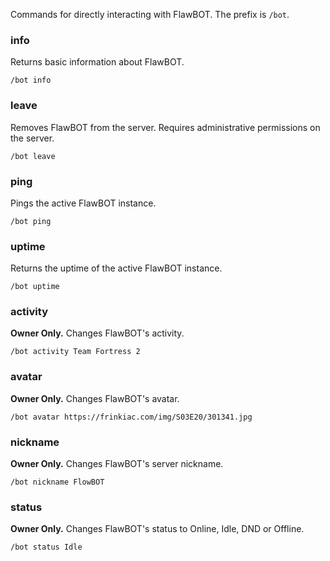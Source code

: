 Commands for directly interacting with FlawBOT. The prefix is `/bot`.

### info
Returns basic information about FlawBOT.
```
/bot info
```

### leave
Removes FlawBOT from the server. Requires administrative permissions on the server.
```
/bot leave
```

### ping
Pings the active FlawBOT instance.
```
/bot ping
```

### uptime
Returns the uptime of the active FlawBOT instance.
```
/bot uptime
```

### activity
**Owner Only.** Changes FlawBOT's activity.
```
/bot activity Team Fortress 2
```

### avatar
**Owner Only.** Changes FlawBOT's avatar.
```
/bot avatar https://frinkiac.com/img/S03E20/301341.jpg
```

### nickname
**Owner Only.** Changes FlawBOT's server nickname.
```
/bot nickname FlowBOT
```

### status
**Owner Only.** Changes FlawBOT's status to Online, Idle, DND or Offline.
```
/bot status Idle
```